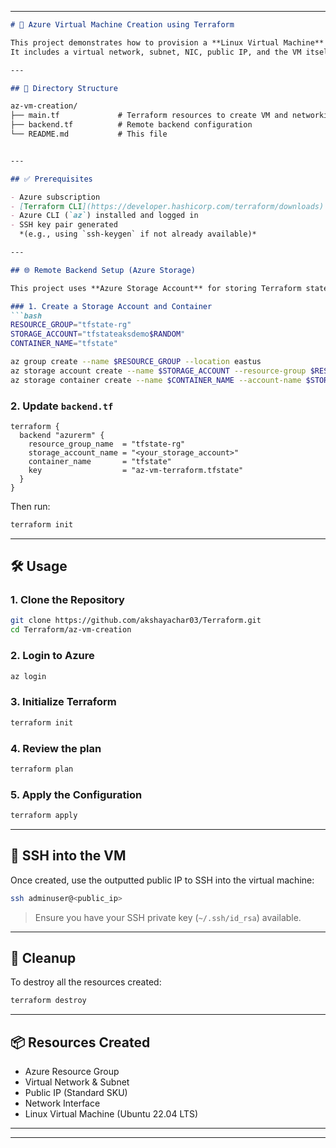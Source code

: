 
---

```md
# 🚀 Azure Virtual Machine Creation using Terraform

This project demonstrates how to provision a **Linux Virtual Machine** on Microsoft Azure using **Terraform**.  
It includes a virtual network, subnet, NIC, public IP, and the VM itself. It also uses **Azure Storage Account** as a remote backend to store the Terraform state.

---

## 📁 Directory Structure

az-vm-creation/
├── main.tf             # Terraform resources to create VM and networking
├── backend.tf          # Remote backend configuration
└── README.md           # This file


---

## ✅ Prerequisites

- Azure subscription
- [Terraform CLI](https://developer.hashicorp.com/terraform/downloads) installed
- Azure CLI (`az`) installed and logged in
- SSH key pair generated  
  *(e.g., using `ssh-keygen` if not already available)*

---

## 🌐 Remote Backend Setup (Azure Storage)

This project uses **Azure Storage Account** for storing Terraform state remotely.

### 1. Create a Storage Account and Container
```bash
RESOURCE_GROUP="tfstate-rg"
STORAGE_ACCOUNT="tfstateaksdemo$RANDOM"
CONTAINER_NAME="tfstate"

az group create --name $RESOURCE_GROUP --location eastus
az storage account create --name $STORAGE_ACCOUNT --resource-group $RESOURCE_GROUP --location eastus --sku Standard_LRS
az storage container create --name $CONTAINER_NAME --account-name $STORAGE_ACCOUNT
````

### 2. Update `backend.tf`

```hcl
terraform {
  backend "azurerm" {
    resource_group_name  = "tfstate-rg"
    storage_account_name = "<your_storage_account>"
    container_name       = "tfstate"
    key                  = "az-vm-terraform.tfstate"
  }
}
```

Then run:

```bash
terraform init
```

---

## 🛠️ Usage

### 1. Clone the Repository

```bash
git clone https://github.com/akshayachar03/Terraform.git
cd Terraform/az-vm-creation
```

### 2. Login to Azure

```bash
az login
```

### 3. Initialize Terraform

```bash
terraform init
```

### 4. Review the plan

```bash
terraform plan
```

### 5. Apply the Configuration

```bash
terraform apply
```

---

## 🔐 SSH into the VM

Once created, use the outputted public IP to SSH into the virtual machine:

```bash
ssh adminuser@<public_ip>
```

> Ensure you have your SSH private key (`~/.ssh/id_rsa`) available.

---

## 🧹 Cleanup

To destroy all the resources created:

```bash
terraform destroy
```

---

## 📦 Resources Created

* Azure Resource Group
* Virtual Network & Subnet
* Public IP (Standard SKU)
* Network Interface
* Linux Virtual Machine (Ubuntu 22.04 LTS)

---


---


